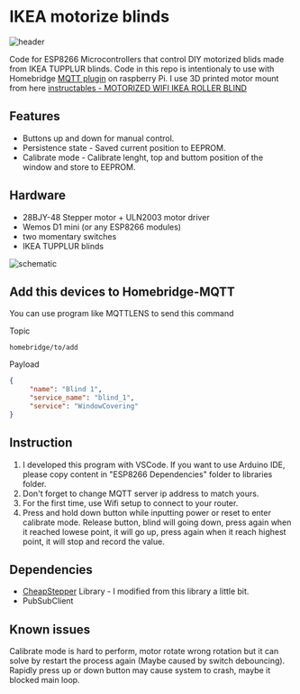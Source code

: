 
# IKEA motorize blinds
![header](https://github.com/maxmacstn/MQTT-MotorizeBlinds/raw/master/img/motorize_blinds_en.png)

Code for ESP8266 Microcontrollers that control DIY motorized blids made from IKEA TUPPLUR blinds. Code in this repo is intentionaly to use with Homebridge [MQTT plugin](https://www.npmjs.com/package/homebridge-mqtt) on raspberry Pi.
I use 3D printed motor mount from here [instructables - MOTORIZED WIFI IKEA ROLLER BLIND](https://www.instructables.com/id/Motorized-WiFi-IKEA-Roller-Blind/)

## Features
 - Buttons up and down for manual control.
 - Persistence state - Saved current position to EEPROM.
 - Calibrate mode - Calibrate lenght, top and buttom position of the window and store to EEPROM.

## Hardware
 - 28BJY-48 Stepper motor + ULN2003 motor driver
 - Wemos D1 mini (or any ESP8266 modules)
 - two momentary switches
 - IKEA TUPPLUR blinds
 
![schematic](https://github.com/maxmacstn/MQTT-MotorizeBlinds/raw/master/Schematics_bb.png)

## Add this devices to Homebridge-MQTT 
You can use program like MQTTLENS to send this command

Topic
```
homebridge/to/add
```
Payload
```json
{
     "name": "Blind 1",
     "service_name": "blind_1",
     "service": "WindowCovering"
}
```
## Instruction
 1. I developed this program with VSCode. If you want to use Arduino IDE, please copy content in "ESP8266 Dependencies" folder to libraries folder.
 2. Don't forget to change MQTT server ip address to match yours.
 3. For the first time, use Wifi setup to connect to your router.
 3. Press and hold down button while inputting power or reset to enter calibrate mode. Release button, blind will going down, press again when it reached lowese point, it will go up, press again when it reach highest point, it will stop and record the value.

## Dependencies
 - [CheapStepper](https://github.com/tyhenry/CheapStepper) Library - I modified from this library a little bit.
 - PubSubClient 
 
## Known issues
Calibrate mode is hard to perform, motor rotate wrong rotation but it can solve by restart the process again (Maybe caused by switch debouncing). 
Rapidly press up or down button may cause system to crash, maybe it blocked main loop.
